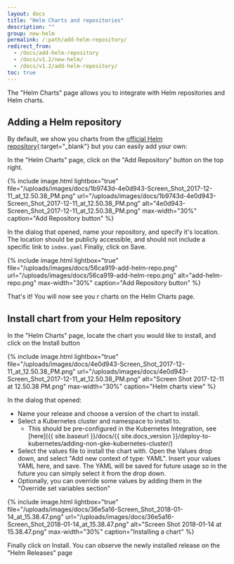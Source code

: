 ```yaml
---
layout: docs
title: "Helm Charts and repositories"
description: ""
group: new-helm
permalink: /:path/add-helm-repository/
redirect_from:
  - /docs/add-helm-repository
  - /docs/v1.2/new-helm/
  - /docs/v1.2/add-helm-repository/
toc: true
---
```

The "Helm Charts" page allows you to integrate with Helm repositories and Helm charts.

## Adding a Helm repository
By default, we show you charts from the [official Helm repository](https://github.com/kubernetes/charts){:target="_blank"} but you can easily add your own:

In the "Helm Charts" page, click on the "Add Repository" button on the top right.

{% include 
image.html 
lightbox="true" 
file="/uploads/images/docs/1b9743d-4e0d943-Screen_Shot_2017-12-11_at_12.50.38_PM.png" 
url="/uploads/images/docs/1b9743d-4e0d943-Screen_Shot_2017-12-11_at_12.50.38_PM.png"
alt="4e0d943-Screen_Shot_2017-12-11_at_12.50.38_PM.png" 
max-width="30%"
caption="Add Repository button" 
%}

In the dialog that opened, name your repository, and specify it's location.
The location should be publicly accessible, and should not include a specific link to `index.yaml`
Finally, click on Save.

{% include 
image.html 
lightbox="true" 
file="/uploads/images/docs/56ca919-add-helm-repo.png" 
url="/uploads/images/docs/56ca919-add-helm-repo.png"
alt="add-helm-repo.png" 
max-width="30%"
caption="Add Repository button" 
%}

That's it!
You will now see you r charts on the Helm Charts page.

## Install chart from your Helm repository
In the "Helm Charts" page, locate the chart you would like to install, and click on the Install button

{% include 
image.html 
lightbox="true" 
file="/uploads/images/docs/4e0d943-Screen_Shot_2017-12-11_at_12.50.38_PM.png" 
url="/uploads/images/docs/4e0d943-Screen_Shot_2017-12-11_at_12.50.38_PM.png"
alt="Screen Shot 2017-12-11 at 12.50.38 PM.png" 
max-width="30%"
caption="Helm charts view" 
%}

In the dialog that opened:
- Name your release and choose a version of the chart to install.
- Select a Kubernetes cluster and namespace to install to. 
  - This should be pre-configured in the Kubernetes Integration, see [here]({{ site.baseurl }}/docs/{{ site.docs_version }}/deploy-to-kubernetes/adding-non-gke-kubernetes-cluster/) 
- Select the values file to install the chart with. Open the Values drop down, and select "Add new context of type: YAML". Insert your values YAML here, and save. The YAML will be saved for future usage so in the future you can simply select it from the drop down.
- Optionally, you can override some values by adding them in the "Override set variables section"

{% include 
image.html 
lightbox="true" 
file="/uploads/images/docs/36e5a16-Screen_Shot_2018-01-14_at_15.38.47.png" 
url="/uploads/images/docs/36e5a16-Screen_Shot_2018-01-14_at_15.38.47.png"
alt="Screen Shot 2018-01-14 at 15.38.47.png" 
max-width="30%"
caption="Installing a chart" 
%}

Finally click on Install. You can observe the newly installed release on the "Helm Releases" page

